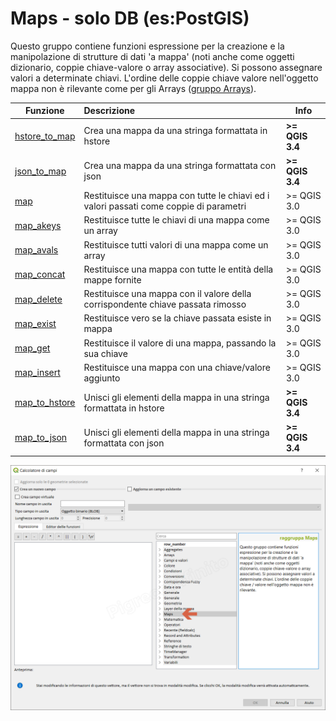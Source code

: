 # Maps - solo DB (es:PostGIS)

Questo gruppo contiene funzioni espressione per la creazione e la manipolazione di strutture di dati 'a mappa' (noti anche come oggetti dizionario, coppie chiave-valore o array associative). Si possono assegnare valori a determinate chiavi. L'ordine delle coppie chiave valore nell'oggetto mappa non è rilevante come per gli Arrays ([gruppo Arrays](funzioni/../arrays)).

 Funzione | Descrizione|Info
----------|:-----------|------
[hstore_to_map](funzioni/hstore_to_map.md)|Crea una mappa da una stringa formattata in hstore|**>= QGIS 3.4**
[json_to_map](funzioni/json_to_map.md)|Crea una mappa da una stringa formattata con json|**>= QGIS 3.4**
[map](funzioni/map.md)|Restituisce una mappa con tutte le chiavi ed i valori passati come coppie di parametri|>= QGIS 3.0
[map_akeys](funzioni/map_akeys.md)|	Restituisce tutte le chiavi di una mappa come un array|>= QGIS 3.0
[map_avals](funzioni/map_avals.md)|	Restituisce tutti valori di una mappa come un array|>= QGIS 3.0
[map_concat](funzioni/map_concat.md)|Restituisce una mappa con tutte le entità della mappe fornite|>= QGIS 3.0
[map_delete](funzioni/map_delete.md)|Restituisce una mappa con il valore della corrispondente chiave passata rimosso|>= QGIS 3.0
[map_exist](funzioni/map_exist.md)|	Restituisce vero se la chiave passata esiste in mappa|>= QGIS 3.0
[map_get](funzioni/map_get.md)|Restituisce il valore di una mappa, passando la sua chiave|>= QGIS 3.0
[map_insert](funzioni/map_insert.md)|Restituisce una mappa con una chiave/valore aggiunto|>= QGIS 3.0
[map_to_hstore](funzioni/map_to_hstore.md)|Unisci gli elementi della mappa in una stringa formattata in hstore|**>= QGIS 3.4**
[map_to_json](funzioni/map_to_json.md)|Unisci gli elementi della mappa in una stringa formattata con json|**>= QGIS 3.4**


![](/img/maps/gruppo_maps1.png)
